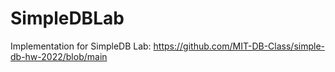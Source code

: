 # SimpleDBLab

Implementation for SimpleDB Lab: https://github.com/MIT-DB-Class/simple-db-hw-2022/blob/main
